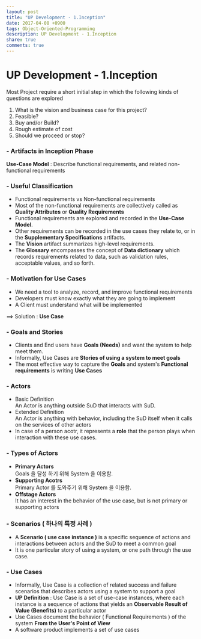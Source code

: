 ```yaml
---
layout: post
title: "UP Development - 1.Inception"
date: 2017-04-08 +0900
tags: Object-Oriented-Programming
description: UP Development - 1.Inception
share: true
comments: true
---
```


UP Development - 1.Inception
==========
Most Project require a short initial step in which the following kinds of questions are explored

1. What is the vision and business case for this project?
2. Feasible?
3. Buy and/or Build?
4. Rough estimate of cost
5. Should we proceed or stop?

### - Artifacts in Inception Phase
**Use-Case Model** : Describe functional requirements, and related non-functional requirements

### - Useful Classification
- Functional requirements vs Non-functional requirements
- Most of the non-functional requirements are collectively called as **Quality Attributes** or **Quality Requirements**
- Functional requirements are explored and recorded in the **Use-Case Model**.
- Other requirements can be recorded in the use cases they relate to, or in the **Supplementary Specifications** artifacts.
- The **Vision** artifact summarizes high-level requirements.
- The **Glossary** encompasses the concept of **Data dictionary** which records requirements related to data, such as validation rules, acceptable values, and so forth.

### - Motivation for Use Cases
- We need a tool to analyze, record, and improve functional requirements
- Developers must know exactly what they are going to implement
- A Client must understand what will be implemented

==> Solution : **Use Case**

### - Goals and Stories
- Clients and End users have **Goals (Needs)** and want the system to help meet them.
- Informally, Use Cases are **Stories of using a system to meet goals**
- The most effective way to capture the **Goals** and system's **Functional requirements** is writing **Use Cases**

### - Actors
- Basic Definition<br>An Actor is anything outside SuD that interacts with SuD.
- Extended Definition<br>An Actor is anything with behavior, including the SuD itself when it calls on the services of other actors
- In case of a person acotr, it represents a **role** that the person plays when interaction with these use cases.

### - Types of Actors
- **Primary Actors**<br>Goals 을 달성 하기 위해 System 을 이용함.
- **Supporting Acotrs**<br>Primary Actor 를 도와주기 위해 System 을 이용함.
- **Offstage Actors**<br>It has an interest in the behavior of the use case, but is not primary or supporting actors

### - Scenarios ( 하나의 특정 사례 )
- A **Scenario ( use case instance )** is a specific sequence of actions and interactions between actors and the SuD to meet a common goal
- It is one particular story of using a system, or one path through the use case.

### - Use Cases
- Informally, Use Case is a collection of related success and failure scenarios that describes actors using a system to support a goal
- **UP Definition** : Use Case is a set of use-case instances, where each instance is a sequence of actions that yields an **Observable Result of Value (Benefits)** to a particular actor
- Use Cases document the behavior ( Functional Requirements ) of the system **From the User's Point of View**
- A software product implements a set of use cases




